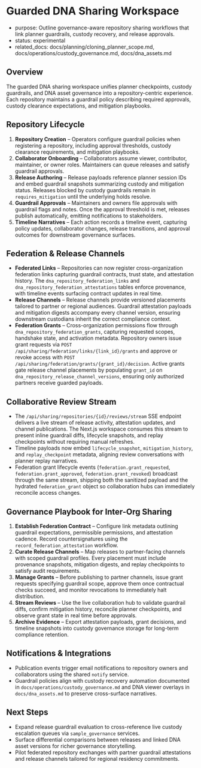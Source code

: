 # Guarded DNA Sharing Workspace

- purpose: Outline governance-aware repository sharing workflows that link planner guardrails, custody recovery, and release approvals.
- status: experimental
- related_docs: docs/planning/cloning_planner_scope.md, docs/operations/custody_governance.md, docs/dna_assets.md

## Overview

The guarded DNA sharing workspace unifies planner checkpoints, custody guardrails, and DNA asset governance into a repository-centric experience. Each repository maintains a guardrail policy describing required approvals, custody clearance expectations, and mitigation playbooks.

## Repository Lifecycle

1. **Repository Creation** – Operators configure guardrail policies when registering a repository, including approval thresholds, custody clearance requirements, and mitigation playbooks.
2. **Collaborator Onboarding** – Collaborators assume viewer, contributor, maintainer, or owner roles. Maintainers can queue releases and satisfy guardrail approvals.
3. **Release Authoring** – Release payloads reference planner session IDs and embed guardrail snapshots summarizing custody and mitigation status. Releases blocked by custody guardrails remain in `requires_mitigation` until the underlying holds resolve.
4. **Guardrail Approvals** – Maintainers and owners file approvals with guardrail flags and notes. Once the approval threshold is met, releases publish automatically, emitting notifications to stakeholders.
5. **Timeline Narratives** – Each action records a timeline event, capturing policy updates, collaborator changes, release transitions, and approval outcomes for downstream governance surfaces.

## Federation & Release Channels

- **Federated Links** – Repositories can now register cross-organization federation links capturing guardrail contracts, trust state, and attestation history. The `dna_repository_federation_links` and `dna_repository_federation_attestations` tables enforce provenance, with timeline events surfacing contract updates in real time.
- **Release Channels** – Release channels provide versioned placements tailored to partner or regional audiences. Guardrail attestation payloads and mitigation digests accompany every channel version, ensuring downstream custodians inherit the correct compliance context.
- **Federation Grants** – Cross-organization permissions flow through `dna_repository_federation_grants`, capturing requested scopes, handshake state, and activation metadata. Repository owners issue grant requests via `POST /api/sharing/federation/links/{link_id}/grants` and approve or revoke access with `POST /api/sharing/federation/grants/{grant_id}/decision`. Active grants gate release channel placements by populating `grant_id` on `dna_repository_release_channel_versions`, ensuring only authorized partners receive guarded payloads.

## Collaborative Review Stream

- The `/api/sharing/repositories/{id}/reviews/stream` SSE endpoint delivers a live stream of release activity, attestation updates, and channel publications. The Next.js workspace consumes this stream to present inline guardrail diffs, lifecycle snapshots, and replay checkpoints without requiring manual refreshes.
- Timeline payloads now embed `lifecycle_snapshot`, `mitigation_history`, and `replay_checkpoint` metadata, aligning review conversations with planner replay narratives.
- Federation grant lifecycle events (`federation.grant_requested`, `federation.grant_approved`, `federation.grant_revoked`) broadcast through the same stream, shipping both the sanitized payload and the hydrated `federation_grant` object so collaboration hubs can immediately reconcile access changes.

## Governance Playbook for Inter-Org Sharing

1. **Establish Federation Contract** – Configure link metadata outlining guardrail expectations, permissible permissions, and attestation cadence. Record countersignatures using the `record_federation_attestation` workflow.
2. **Curate Release Channels** – Map releases to partner-facing channels with scoped guardrail profiles. Every placement must include provenance snapshots, mitigation digests, and replay checkpoints to satisfy audit requirements.
3. **Manage Grants** – Before publishing to partner channels, issue grant requests specifying guardrail scope, approve them once contractual checks succeed, and monitor revocations to immediately halt distribution.
4. **Stream Reviews** – Use the live collaboration hub to validate guardrail diffs, confirm mitigation history, reconcile planner checkpoints, and observe grant state in real time before approvals.
5. **Archive Evidence** – Export attestation payloads, grant decisions, and timeline snapshots into custody governance storage for long-term compliance retention.

## Notifications & Integrations

- Publication events trigger email notifications to repository owners and collaborators using the shared `notify` service.
- Guardrail policies align with custody recovery automation documented in `docs/operations/custody_governance.md` and DNA viewer overlays in `docs/dna_assets.md` to preserve cross-surface narratives.

## Next Steps

- Expand release guardrail evaluation to cross-reference live custody escalation queues via `sample_governance` services.
- Surface differential comparisons between releases and linked DNA asset versions for richer governance storytelling.
- Pilot federated repository exchanges with partner guardrail attestations and release channels tailored for regional residency commitments.
